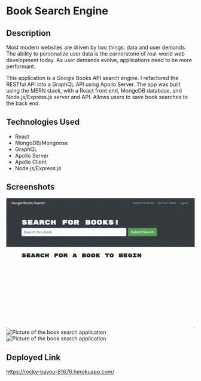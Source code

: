 # Book Search Engine

## Description

Most modern websites are driven by two things: data and user demands. The ability to personalize user data is the cornerstone of real-world web development today. As user demands evolve, applications need to be more performant.

This application is a Google Books API search engine. I refactored the RESTful API into a GraphQL API using Apollo Server. The app was built using the MERN stack, with a React front end, MongoDB database, and Node.js/Express.js server and API. Allows users to save book searches to the back end.

## Technologies Used

- React
- MongoDB/Mongoose
- GraphQL
- Apollo Server
- Apollo Client
- Node.js/Express.js


## Screenshots

![Picture of the book search application](./assets/mern-screenshot-01.gif)
![Picture of the book search application](./assets/mern-screenshot-02.gif)
![Picture of the book search application](./assets/mern-screenshot-03.gif)

## Deployed Link

https://rocky-bayou-81676.herokuapp.com/